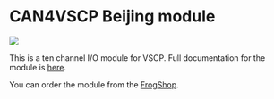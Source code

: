 <h1>CAN4VSCP Beijing module</h1>

<img src="http://www.grodansparadis.com/beijing/manual/lib/exe/fetch.php?w=600&tok=8bf5a5&media=beijing6.png" /> 

This is a ten channel I/O module for VSCP. Full documentation for the module 
is <a href="http://www.grodansparadis.com/beijing/beijing.html">here</a>.

You can order the module from the <a href="http://www.frogshop.se/index.php?route=product/product&path=59&product_id=53">FrogShop</a>.
